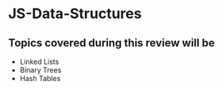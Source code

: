 # JS-Data-Structures

## Topics covered during this review will be

- Linked Lists
- Binary Trees
- Hash Tables